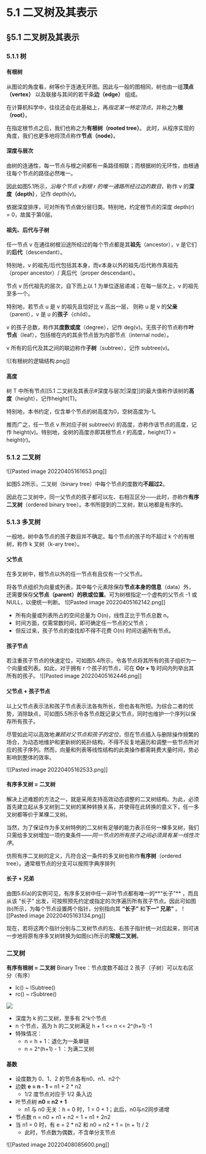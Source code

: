 # 5.1 二叉树及其表示

## §5.1 二叉树及其表示
### 5.1.1 树
#### 有根树
从图论的角度看，树等价于连通无环图。因此与一般的图相同，树也由一组**顶点（vertex）** 以及联接与其间的若干条**边（edge）** 组成。

在计算机科学中，往往还会在此基础上，再*指定某一特定顶点*，并称之为**根（root）**。

在指定根节点之后，我们也称之为**有根树（rooted tree）**。
此时，从程序实现的角度，我们也更多地将顶点称作**节点（node）**。

#### 深度与层次
由树的连通性，每一节点与根之间都有一条路径相联；而根据树的无环性，由根通往每个节点的路径必然唯一。

因此如图5.1所示，*沿每个节点 v到根 r 的唯一通路所经过边的数目*，称作 v 的**深度（depth）**，记作 depth(v)。

依据深度排序，可对所有节点做分层归类。特别地，约定根节点的深度 depth(r) = 0，故属于第0层。

#### 祖先、后代与子树

任一节点 v 在通往树根沿途所经过的每个节点都是其**祖先**（ancestor），v 是它们的**后代**（descendant）。

特别地，v 的祖先/后代包括其本身，而v本身以外的祖先/后代称作真祖先（proper ancestor）/ 真后代（proper descendant）。

节点 v 历代祖先的层次，自下而上以 1 为单位逐层递减；在每一层次上，v 的祖先至多一个。

特别地，若节点 u 是 v 的祖先且恰好比 v 高出一层， 则称 u 是 v 的**父亲**（parent），v 是 u 的**孩子**（child）。

v 的孩子总数，称作其**度数或度**（degree），记作 deg(v)。无孩子的节点称作**叶节点**（leaf），包括根在内的其余节点皆为内部节点（internal node）。

v 所有的后代及其之间的联边称作**子树**（subtree），记作 subtree(v)。

![[有根树的逻辑结构.png]]

#### 高度
树 T 中所有节点[[5.1 二叉树及其表示#深度与层次|深度]]的最大值称作该树的**高度**（height），记作height(T)。

特别地，本书约定，仅含单个节点的树高度为0，空树高度为-1。

推而广之，任一节点 v 所对应子树 subtree(v) 的高度，亦称作该节点的高度，记作 height(v)。特别地，全树的高度亦即其根节点 r 的高度，height(T) = height(r)。


### 5.1.2 二叉树
![[Pasted image 20220405161653.png]]

如图5.2所示，二叉树（binary tree）中每个节点的度数均**不超过2**。

因此在二叉树中，同一父节点的孩子都可以左、右相互区分——此时，亦称作**有序二叉树**（ordered binary tree）。本书所提到的二叉树，默认地都是有序的。

### 5.1.3 多叉树
一般地，树中各节点的孩子数目并不确定。每个节点的孩子均不超过 k 个的有根树，称作 k 叉树（k-ary tree）。

#### 父节点
在多叉树中，根节点以外的任一节点有且仅有一个父节点。

将各节点组织为向量或列表，其中每个元素除保存**节点本身的信息**（data）外，还需要保存**父节点（parent）的秩或位置**。可为树根指定一个虚构的父节点 -1 或NULL，以便统一判断。
![[Pasted image 20220405162142.png]]

- 所有向量或列表所占的空间总量为 O(n)，线性正比于节点总数 n。
- 时间方面，仅需常数时间，即可确定任一节点的父节点；
- 但反过来，孩子节点的查找却不得不花费 O(n) 时间访遍所有节点。

#### 孩子节点
若注重孩子节点的快速定位，可如图5.4所示，令各节点将其所有的孩子组织为一个向量或列表。如此，对于拥有 r 个孩子的节点，可在 **O(r + 1)** 时间内列举出其所有的孩子。
![[Pasted image 20220405162446.png]]

#### 父节点 + 孩子节点
以上父节点表示法和孩子节点表示法各有所长，但也各有所短。为综合二者的优势，消除缺点，可如图5.5所示令各节点既记录父节点，同时也维护一个序列以保存所有孩子。

尽管如此可以高效地*兼顾对父节点和孩子的定位*，但在节点插入与删除操作频繁的场合，为动态地维护和更新树的拓扑结构，不得不反复地遍历和调整一些节点所对应的孩子序列。然而，向量和列表等线性结构的此类操作都需耗费大量时间，势必影响到整体的效率。

![[Pasted image 20220405162533.png]]

#### 有序多叉树 = 二叉树
解决上述难题的方法之一，就是采用支持高效动态调整的二叉树结构。为此，必须首先建立起从多叉树到二叉树的某种转换关系，并使得在此转换的意义下，任一多叉树都等价于某棵二叉树。

当然，为了保证作为多叉树特例的二叉树有足够的能力表示任何一棵多叉树，我们只需给多叉树增加一项约束条件——*同一节点的所有孩子之间必须具有某一线性次序*。

仿照有序二叉树的定义，凡符合这一条件的多叉树也称作**有序树**（ordered tree）。通常根节点的分支可以按照字典序排列

#### 长子 + 兄弟
由图5.6(a)的实例可见，有序多叉树中任一非叶节点都有唯一的**“长子”** ，而且从该 “长子” 出发，可按照预先约定或指定的次序遍历所有孩子节点。因此可如图(b)所示，为每个节点设置两个指针，分别指向其 **“长子”** 和**下一“ 兄弟”** 。
![[Pasted image 20220405163134.png]]

现在，若将这两个指针分别与二叉树节点的左、右孩子指针统一对应起来，则可进一步地将原有序多叉树转换为如图(c)所示的**常规二叉树**。

### 二叉树
**有序有根树 = 二叉树**
Binary Tree：节点度数不超过 2
孩子（子树）可以左右区分（有序）
- lc() ~ lSubtree()
- rc() ~ rSubtree()
<img src="https://silas-py-oss.oss-cn-chengdu.aliyuncs.com/img/Pasted image 20220408084438.png"/>

- 深度为 k 的二叉树，至多有 2^k个节点
- n 个节点，高为 h 的二叉树满足 h + 1 <= n <= 2^(h+1) -1
- 特殊情况：
	- n = h + 1：退化为一条单链
	- n = 2^(h+1) - 1 ：为满二叉树

#### 基数
- 设度数为 0、1、2 的节点各有n0、n1、n2个
- 边数 **e = n - 1** = n1 + 2 * n2
	- 1/2 度节点对应于 1/2 条入边
- 叶节点树 **n0 = n2 + 1**
	- n1 与 n0 无关：h = 0 时，1 = 0 + 1；此后，n0与n2同步递增
- 节点数 n = n0 + n1 + n2 = 1 + n1 + 2n2
- 当 n1 = 0 时，有 e = 2 * n2 和 n0 = n2 + 1 = (n + 1) / 2
	- 此时，节点数为偶数，不含单分支节点

![[Pasted image 20220408085600.png]]



